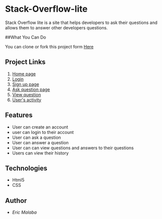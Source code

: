 # Stack-Overflow-lite

Stack Overflow lite is a site that helps developers to ask their questions and allows them to answer other developers questions.

##What You Can Do

You can clone or fork this project form [Here](https://github.com/Eubule/Stack-Overflow-lite)

## Project Links

1. [Home page](https://eubule.github.io/Stack-Overflow-lite/)
2. [Login](https://eubule.github.io/Stack-Overflow-lite/signin)
3. [Sign up page](https://eubule.github.io/Stack-Overflow-lite/signup)
4. [Ask question page](https://eubule.github.io/Stack-Overflow-lite/ask-question)
5. [View question](https://eubule.github.io/Stack-Overflow-lite/view_questions)
6. [User's activity](https://eubule.github.io/Stack-Overflow-lite/profile)

## Features

- User can create an account
- user can login to their account
- User can ask a question
- User can answer a question
- User can can view questions and answers to their questions
- Users can view their history

## Technologies

- Html5
- CSS

## Author

- _Eric Malaba_
